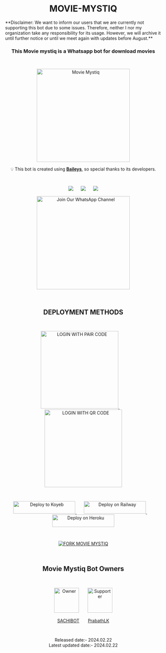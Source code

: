  <h1 align="center">MOVIE-MYSTIQ</h1>
**Disclaimer: We want to inform our users that we are currently not supporting this bot due to some issues. Therefore, neither I nor my organization take any responsibility for its usage. However, we will archive it until further notice or until we meet again with updates before August.**
<br>
<h3 align="center">This Movie mystiq is a Whatsapp bot for download movies</h3>

<br>
<p align="center">
  <img src="https://telegra.ph/file/e8d11fde869fd077944dd.jpg" alt="Movie Mystiq" height="300">
</p>

<p align="center">  
  💡 This bot is created using <strong><a href="https://github.com/WhiskeySockets/Baileys">Baileys</a></strong>, so special thanks to its developers.
</p>
<br>
<p align="center">
  <img src="https://hits.seeyoufarm.com/api/count/incr/badge.svg?url=https%3A%2F%2Fgithub.com%2FSACHIBOT%2FMOVIE-MYSTIQ&count_bg=%2379C83D&title_bg=%23555555&icon=gitpod.svg&icon_color=%23E7E7E7&title=Views&edge_flat=false" />&nbsp;&nbsp;&nbsp;&nbsp;&nbsp;
  <img src="https://img.shields.io/github/forks/SACHIBOT/MOVIE-MYSTIQ?label=Forks&style=social" />&nbsp;&nbsp;&nbsp;&nbsp;&nbsp;
  <img src="https://img.shields.io/github/stars/SACHIBOT/MOVIE-MYSTIQ?style=social" />
</p>

<p align="center">
  <a href="https://whatsapp.com/channel/0029VaMduczBKfhwsLRoPx12">
    <img src="https://img.shields.io/badge/%20Join%20Our%20WhatsApp%20Channel%20-darkgreen" alt="Join Our WhatsApp Channel" width="300">
  </a>
</p>
<br>
<h2 align="center">DEPLOYMENT METHODS</h2>
<br>
<p align="center">
  <a href="https://replit.com/@SACHIBOT/MOVIE-MYSTIQ#README.md">
    <img src="https://img.shields.io/badge/LOGIN%20WITH%20PAIR%20CODE-blue" alt="LOGIN WITH PAIR CODE" width="250">
  </a>&nbsp;&nbsp;&nbsp;&nbsp;&nbsp;
  <a href="https://sachibot-qr.up.railway.app/">
    <img src="https://img.shields.io/badge/LOGIN%20WITH%20QR%20CODE-darkblue" alt="LOGIN WITH QR CODE" width="250">
  </a>
</p>
<br>
<p align="center">
  <a href="https://app.koyeb.com/apps/deploy?type=git&repository=github.com/SACHIBOT/MOVIE-MYSTIQ&branch=main&env[SESSION_ID]&env[ALWAYS_ONLINE]&env[MAX_SIZE]&env[ONLY_GROUP]&env[ONLY_ME]&env[ALIVE]&name=movie-mystiq
  ">
    <img src="https://www.koyeb.com/static/images/deploy/button.svg" alt="Deploy to Koyeb" width="200" height="40" >
  </a> &nbsp;&nbsp;&nbsp;&nbsp;&nbsp;
  <a href="https://railway.app/template/cvZzpl">
    <img src="https://railway.app/button.svg" alt="Deploy on Railway" width="200" height="40" >
  </a> &nbsp;&nbsp;&nbsp;&nbsp;&nbsp; 
  <a href="https://dashboard.heroku.com/new?button-url=https://github.com/SACHIBOT/MOVIE-MYSTIQ&template=https://github.com/SACHIBOT/MOVIE-MYSTIQ.git">
    <img src="https://www.herokucdn.com/deploy/button.svg" alt="Deploy on Heroku" width="200" height="40" >
  </a>
</p>


<br>
<p align="center">
  <a href="https://github.com/SACHIBOT/MOVIE-MYSTIQ/fork">
    <img src="https://img.shields.io/badge/FORK%20MOVIE%20MYSTIQ-yellow" alt="FORK MOVIE MYSTIQ">
  </a>
</p>
<br>
<h2 align="center">Movie Mystiq Bot Owners</h2>
<br>
<p align="center">
  <a href="https://github.com/SACHIBOT"><img src="https://avatars.githubusercontent.com/u/91013948?v=4" width=80 height=80 alt="Owner"></a> &nbsp;&nbsp;&nbsp;&nbsp;&nbsp;
  <a href="https://github.com/prabathLK"><img src="https://avatars.githubusercontent.com/u/106251140?v=4" width=80 height=80 alt="Supporter"></a>
</p>
<p align="center">
  <a href="https://github.com/SACHIBOT">SACHIBOT</a> &nbsp;&nbsp;&nbsp;&nbsp;&nbsp;
  <a href="https://github.com/prabathLK">PrabathLK</a>
</p>
<br>
<p align="center">
  Released date:- 2024.02.22
  <br>
  Latest updated date:- 2024.02.22
</p>
